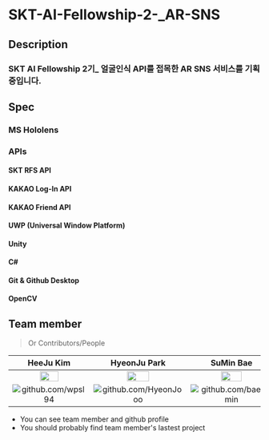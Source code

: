 # SKT-AI-Fellowship-2-_AR-SNS



## Description

### SKT AI Fellowship 2기_ 얼굴인식 API를 접목한 AR SNS 서비스를 기획중입니다. 

## Spec

### MS Hololens

### APIs
#### SKT RFS API
#### KAKAO Log-In API
#### KAKAO Friend API

#### UWP (Universal Window Platform)

#### Unity

#### C#

#### Git & Github Desktop

#### OpenCV

## Team member

> Or Contributors/People

| HeeJu Kim | HyeonJu Park | SuMin Bae | 
| :---: | :---: | :---: |
| <img src="https://avatars2.githubusercontent.com/u/19165180?s=460&v=4" width="50%"></img> | <img src="https://avatars3.githubusercontent.com/u/58289478?s=400&v=4" width="50%"></img>  | <img src="https://avatars2.githubusercontent.com/u/52240990?s=460&v=4" width="50%"></img>  |
| ![github.com/wpsl94](https://github.com/wpsl94 "https://github.com/wpsl94") | ![github.com/HyeonJooo](https://github.com/HyeonJooo "https://github.com/HyeonJooo") |![github.com/baesumin](https://github.com/baesumin "https://github.com/baesumin")  |

- You can see team member and github profile
- You should probably find team member's lastest project
